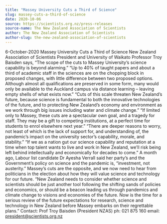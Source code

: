```yaml
---
title: "Massey University Cuts a Third of Science"
slug: massey-cuts-a-third-of-science
date: 2020-10-06
source: https://scientists.org.nz/press-releases
source-name: The New Zealand Association of Scientists
author: The New Zealand Association of Scientists
author-slug: the-new-zealand-association-of-scientists
---
```


6-October-2020
Massey University Cuts a Third of Science
New Zealand Association of Scientists President and University of Waikato Professor Troy Baisden
says, “The scope of the cuts to Massey University’s science capability is beyond alarming.”
“Up to 40% of taught papers and about a third of academic staff in the sciences are on the chopping
block in proposed changes, with little difference between two proposed options. Although almost all
qualifications are preserved in some form, many would only be available to the Auckland campus via
distance learning – leaving empty shells of what exists now.”
“Cuts of this scale threaten New Zealand’s future, because science is fundamental to both the
innovative technologies of the future, and to protecting New Zealand’s economy and environment as
we work through big issues including water and climate change.”
“If limited only to Massey, these cuts are a spectacular own goal, and a tragedy for staff. They may be
a gift to competing institutions, at a perfect time for students to enrol elsewhere next year.”
“There are deeper reasons to worry, not least of which is the lack of support for, and understanding of,
the pandemic’s impact on the university sector’s capability, morale, and stability.”
“If we as a nation gut our science capability and reputation at a time when top talent wants to live and
work in New Zealand, we’ll risk being left behind intellectually and economically for decades to come.”
A month ago, Labour list candidate Dr Ayesha Verrall said her party’s and the Government’s policy on
science and the pandemic is, “investment, not austerity.” Massey’s cuts are the opposite, and we now
need to hear from politicians in the election about how they will value science and technology for our
future.
“New Zealand needs to consider whether science and scientists should be just another tool following
the shifting sands of policies and economics, or should be a beacon leading us through pandemics
and climate change to visions and economies of the future. Now is the time for a serious review of the
future expectations for research, science and technology in New Zealand before Massey embarks on
their regrettable plans.”
Contact: Prof Troy Baisden (President NZAS) ph: 021 875 160 email: president@scientists.org.nz